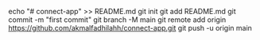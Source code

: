echo "# connect-app" >> README.md
git init
git add README.md
git commit -m "first commit"
git branch -M main
git remote add origin https://github.com/akmalfadhilahh/connect-app.git
git push -u origin main
